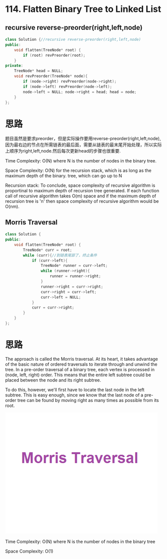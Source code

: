 #  114. Flatten Binary Tree to Linked List

##  recursive reverse-preorder(right,left,node)
```c++
class Solution {//recursive reverse-preorder(right,left,node)
public:    
    void flatten(TreeNode* root) {
        if (root) revPreorder(root);
    }
private:
    TreeNode* head = NULL;
    void revPreorder(TreeNode* node){
        if (node->right) revPreorder(node->right);
        if (node->left) revPreorder(node->left);
        node->left = NULL; node->right = head; head = node;
    }
};

```

# 思路

题目虽然是要求preorder，但是实际操作要用reverse-preorder(right,left,node),因为最右边的节点在所需链表的最后面，需要从链表的最末尾开始处理，所以实际上顺序为right,left,node.然后每次更新head的步骤也很重要.

Time Complexity: O(N) where N is the number of nodes in the binary tree.

Space Complexity: O(N) for the recursion stack, which is as long as the maximum depth of the binary. tree, which can go up to N

Recursion stack: To conclude, space complexity of recursive algorithm is proportinal to maximum depth of recursion tree generated. If each function call of recursive algorithm takes O(m) space and if the maximum depth of recursion tree is 'n' then space complexity of recursive algorithm would be O(nm).

##  Morris Traversal
```c++
class Solution {
public:
    void flatten(TreeNode* root) {
        TreeNode* curr = root;
        while (curr){//到链表尾部了，终止条件
            if (curr->left){
                TreeNode* runner = curr->left;
                while (runner->right){
                    runner = runner->right;
                }
                runner->right = curr->right;
                curr->right = curr->left;
                curr->left = NULL;                
            }
            curr = curr->right;
        }
    }
};
```

# 思路

The approach is called the Morris traversal. At its heart, it takes advantage of the basic nature of ordered traversals to iterate through and unwind the tree. In a pre-order traversal of a binary tree, each vertex is processed in (node, left, right) order. This means that the entire left subtree could be placed between the node and its right subtree.

To do this, however, we'll first have to locate the last node in the left subtree. This is easy enough, since we know that the last node of a pre-order tree can be found by moving right as many times as possible from its root.

![Morris遍历](https://github.com/LiLiu1118/Leetcode-Solution/blob/main/Markdown%20Photos/Morris.gif)

Time Complexity: O(N) where N is the number of nodes in the binary tree

Space Complexity: O(1)

